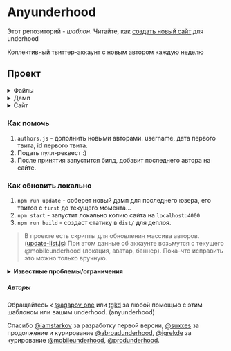 # Anyunderhood

Этот репозиторий - _шаблон_. Читайте, как [создать новый сайт](NEW-UNDERHOOD.md) для underhood

Коллективный твиттер-аккаунт с новым автором каждую неделю

## Проект

<details><summary>Файлы</summary>

- `authors.js` — список авторов
- `gulpfile.babel.js` — сборщик gulp сайта
- `webpack.config.babel.js` — конфиг для js
- `package.json`, `.editorconfig`, `.eslintrc`, `.gitignore` — переносимое окружение
- `.travis.yml` — конфиг для тревиса
- `.deploy.sh` — деплой с тревиса
- `README.md`

</details>

<details><summary>Дамп</summary>

- `scripts/update.js` — апдейт дампа
- `dump/index.js` — получение дампа
- `dump/*.json` — дамп информации об авторах ('tweets', 'info', 'followers', 'media')
- `dump/images/` — дамп изображений авторов
- `helpers/` — хелперы

</details>

<details><summary>Сайт</summary>

- `css/` — CSS для сайта
- `layouts/` — Шаблоны для сайта
- `static/` — статические файлы для сайта
- `pages/` — маркдаун страницы на сайте

</details>

### Как помочь

1. `authors.js` - дополнить новыми авторами. username, дата первого твита, id первого твита.
2. Подать пулл-реквест :)
3. После принятия запустится билд, добавит последнего автора на сайте.

### Как обновить локально

1. `npm run update` - соберет новый дамп для последнего юзера, его твитов с `first` до текущего момента...
2. `npm start` - запустит локально копию сайта на `localhost:4000`
3. `npm run build` - создаст статику в `dist/` для деплоя.

> В проекте есть скрипты для обновления массива авторов. ([update-list.js](scripts/updater/update-list.js)) При этом данные об аккаунте возьмутся с текущего @mobileunderhood (локация, аватар, баннер). Пока-что исправить это можно только вручную.

<details>
<summary><b>Известные проблемы/ограничения</b></summary>

1. Обновление работает на 100% только для последнего автора. Берётся информация (аватар, фон, описание, местоположение) об андерхуд аккаунте на момент запуска скрипта update. Поэтому достать информацию о прошлом авторе пока не возможно (некоторые авторы не имеют своего аккаунта или ставят не ту информацию, которой хотели бы делиться в момент авторства в андерхуд).
2. Дамп необходимо держать внутри репозитория. Твиттер имеет ограничение в 3200 постов, которые можно достать из его API. Поэтому, чтобы отобразить старые посты, их нужно где-то хранить. Сейчас это дамп.

</details>

##### Авторы

Обращайтесь к [@agapov_one](https://twitter.com/agapov_one) или [tgkd](https://github.com/tgkd) за любой помощью с этим шаблоном или вашим underhood. (anyunderhood)

Спасибо [@iamstarkov](https://twitter.com/iamstarkov) за разработку первой версии, [@suxxes](https://twitter.com/suxxes) за продолжение и курирование [@abroadunderhood](https://twitter.com/abroadunderhood), [@igrekde](https://twitter.com/igrekde) за курирование [@mobileunderhood](https://twitter.com/mobileunderhood), [@produnderhood](https://twitter.com/produnderhood).

